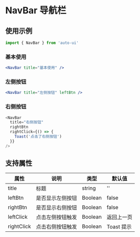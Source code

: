 ---
---

# NavBar 导航栏

## 使用示例

```jsx
import { NavBar } from 'auto-ui'
```

### 基本使用

```jsx
<NavBar title="基本使用" />
```

### 左侧按钮

```jsx
<NavBar title="左侧按钮" leftBtn />
```

### 右侧按钮

```js
<NavBar
  title="右侧按钮"
  rightBtn
  rightClick={() => {
    Toast('点击了右侧按钮')
  }}
/>
```

## 支持属性

| 属性       | 说明             | 类型    | 默认值     |
| ---------- | ---------------- | ------- | ---------- |
| title      | 标题             | string  | ''         |
| leftBtn    | 是否显示左侧按钮 | Boolean | false      |
| rightBtn   | 是否显示右侧按钮 | Boolean | false      |
| leftClick  | 点击左侧按钮触发 | Boolean | 返回上一页 |
| rightClick | 点击右侧按钮触发 | Boolean | Toast 提示 |
